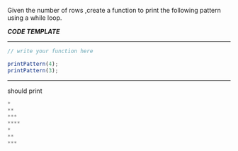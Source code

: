 Given the number of rows ,create a function to print the following pattern using a while loop.

***CODE TEMPLATE***
***************************
```js
// write your function here

printPattern(4);
printPattern(3);
```
***************************
should print

```js
*
**
***
****
*
**
***
```
